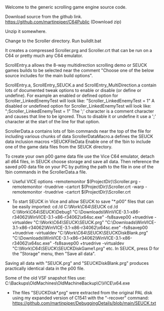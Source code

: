 Welcome to the generic scrolling game engine source code.

Download source from the github link. 
https://github.com/martinpiper/C64Public 
(Download zip) 

Unzip it somewhere.

Change to the Scroller directory. 
Run buildIt.bat

It creates a compressed Scroller.prg and Scroller.crt that can be run on a C64 or pretty much any C64 emulator.

ScrollEntry.a allows the 8-way multidirection scrolling demo or SEUCK games builds to be selected near the comment "Choose one of the below source includes for the main build options".

ScrollEntry.a, ScrollEntry_SEUCK.a and ScrollEntry_MultiDirection.a contain lots of documented tweak options to enable or disable (or define or undefine).
For example an enabled or defined option for Scroller_LinkedEnemyTest will look like: "Scroller_LinkedEnemyTest = 1"
A disabled or undefined option for Scroller_LinkedEnemyTest will look like: ";Scroller_LinkedEnemyTest = 1"
The ';' character is a comment character and causes that line to be ignored.
Thus to disable it or undefine it use a ';' character at the start of the line for that option.


ScrollerData.a contains lots of !bin commands near the top of the file for including various chunks of data
ScrollerDataMacro.a defines the SEUCK data inclusion macros +SEUCKFileData
Enable one of the !bin to include one of the game data files from the SEUCK directory.


To create your own p00 game data file use the Vice C64 emulator, detach all d64 files, in SEUCK choose storage and save all data.
Then reference the saved p00 data file on your PC by putting the path to the file in one of the !bin commands in the ScrollerData.a file.


* Useful VICE options
-remotemonitor $(ProjectDir)\Scroller.prg
-remotemonitor -truedrive -cartcrt $(ProjectDir)\Scroller.crt
-warp -remotemonitor -truedrive -cartcrt $(ProjectDir)\Scroller.crt


* To start SEUCK in Vice and allow SEUCK to save "*.p00" files that can be easily imported:
cd /d C:\Work\C64\SEUCK
cd /d C:\Work\C64\SEUCK\Debug1
"C:\Downloads\WinVICE-3.1-x86-r34062\WinVICE-3.1-x86-r34062\x64sc.exe" -fs8savep00 +truedrive -virtualdev "C:\Work\C64\SEUCK\SEUCK.prg"
"C:\Downloads\WinVICE-3.1-x86-r34062\WinVICE-3.1-x86-r34062\x64sc.exe" -fs8savep00 +truedrive -virtualdev "C:\Work\C64\SEUCK\SEUCKDiskBlank.prg"
"C:\Downloads\WinVICE-3.1-x86-r34062\WinVICE-3.1-x86-r34062\x64sc.exe" -fs8savep00 +truedrive -virtualdev "C:\Work\C64\SEUCK\SEUCKDiskGame1.prg"
etc.
In SEUCK, press D for the "Storage" menu, then "Save all data".

Saving all data with "SEUCK.prg" and "SEUCKDiskBlank.prg" produces practically identical data in the p00 file.


Some of the old VSF snapshot files use: C:\Backups\OldMachines\OldMachineBackup\C\VICE\x64.exe


* The files "SEUCKDisk*.prg" were extracted from the original PAL disk using my expanded version of C1541 with the "-recover" command: https://github.com/martinpiper/DebuggingDetails/blob/main/SEUCK.txt


